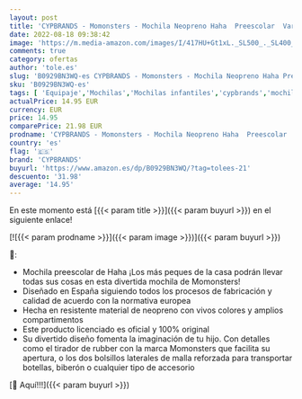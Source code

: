 ```yaml
---
layout: post
title: 'CYPBRANDS - Momonsters - Mochila Neopreno Haha  Preescolar  Varios compartimentos  Con cremallera  Color rosa  Producto oficial  CyP Brands '
date: 2022-08-18 09:38:42
image: 'https://m.media-amazon.com/images/I/417HU+Gt1xL._SL500_._SL400_.jpg'
comments: true
category: ofertas
author: 'tole.es'
slug: 'B0929BN3WQ-es CYPBRANDS - Momonsters - Mochila Neopreno Haha Preescolar...'
sku: 'B0929BN3WQ-es'
tags: [ 'Equipaje','Mochilas','Mochilas infantiles','cypbrands','mochila','🇪🇸', ]
actualPrice: 14.95 EUR
currency: EUR
price: 14.95
comparePrice: 21.98 EUR
prodname: 'CYPBRANDS - Momonsters - Mochila Neopreno Haha  Preescolar  Varios compartimentos  Con cremallera  Color rosa  Producto oficial  CyP Brands '
country: 'es'
flag: '🇪🇸'
brand: 'CYPBRANDS'
buyurl: 'https://www.amazon.es/dp/B0929BN3WQ/?tag=tolees-21'
descuento: '31.98'
average: '14.95'
---
```


En este momento está [{{< param title >}}]({{< param buyurl >}}) en el siguiente enlace!

[![{{< param prodname >}}]({{< param image >}})]({{< param buyurl >}})

🔎:

- Mochila preescolar de Haha ¡Los más peques de la casa podrán llevar todas sus cosas en esta divertida mochila de Momonsters!
- Diseñado en España siguiendo todos los procesos de fabricación y calidad de acuerdo con la normativa europea
- Hecha en resistente material de neopreno con vivos colores y amplios compartimentos
- Este producto licenciado es oficial y 100% original
- Su divertido diseño fomenta la imaginación de tu hijo. Con detalles como el tirador de rubber con la marca Momonsters que facilita su apertura, o los dos bolsillos laterales de malla reforzada para transportar botellas, biberón o cualquier tipo de accesorio

[🛒 Aquí!!!]({{< param buyurl >}})
